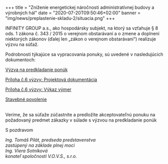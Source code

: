 +++
title = "Zníženie energetickej náročnosti administratívnej budovy a výrobných hál"
date = "2020-07-20T09:50:46+02:00"
banner = "img/news/preplastenie-skladu-2/situacia.png"
+++

INFINITY GROUP a.s., ako hospodársky subjekt, na ktorý sa vzťahuje § 8 ods. 1 zákona č. 343 / 2015 o verejnom obstarávaní a o zmene a doplnení niektorých zákonov (ďalej len „zákon o verejnom obstarávaní“) realizuje výzvu na súťaž.
<!--more-->
Podrobnosti týkajúce sa vypracovania ponuky, sú uvedené v nasledujúcich dokumentoch:

<i class="fa fa-file-text-o"></i>
[Výzva na predkladanie ponúk](/docs/preplastenie-skladu-2/Vyzva_na_predkladanie_ponuk.doc)

<i class="fa fa-file-archive-o"></i>
[Príloha č.6 výzvy: Projektová dokumentácia](/docs/preplastenie-skladu-2/Priloha_c.6_vyzvy_Projektova_dokumentacia.rar)
 
<i class="fa fa-file-excel-o"></i>
[Príloha č.6 výzvy: Výkaz výmer](/docs/preplastenie-skladu-2/Priloha_c.6_vyzvy_Vykaz_vymer.xlsx)

<i class="fa fa-file-pdf-o"></i>
[Stavebné povolenie](/docs/preplastenie-skladu-2/SP-preplastenie_skladu.pdf)

<br/>
Veríme, že sa súťaže  zúčastníte a predložíte akceptovateľnú ponuku na požadovaný predmet zákazky v súlade s výzvou na predkladanie ponúk

S pozdravom
						
*Ing. Tomáš Pilát, predseda predstavenstva  
zastúpený na základe plnej moci  
Ing. Viera Sotníková  
konateľ spoločnosti V.O.V.S., s.r.o.*


